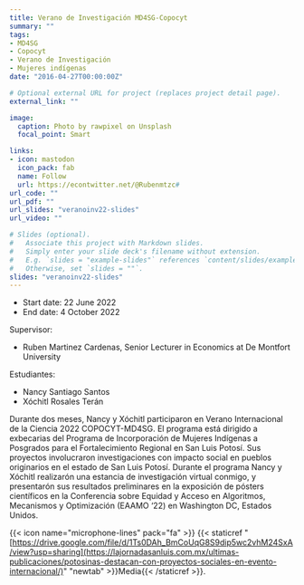 ```yaml
---
title: Verano de Investigación MD4SG-Copocyt
summary: ""
tags:
- MD4SG
- Copocyt
- Verano de Investigación
- Mujeres indígenas
date: "2016-04-27T00:00:00Z"

# Optional external URL for project (replaces project detail page).
external_link: ""

image:
  caption: Photo by rawpixel on Unsplash
  focal_point: Smart

links:
- icon: mastodon
  icon_pack: fab
  name: Follow
  url: https://econtwitter.net/@Rubenmtzc#
url_code: ""
url_pdf: ""
url_slides: "veranoinv22-slides"
url_video: ""

# Slides (optional).
#   Associate this project with Markdown slides.
#   Simply enter your slide deck's filename without extension.
#   E.g. `slides = "example-slides"` references `content/slides/example-slides.md`.
#   Otherwise, set `slides = ""`.
slides: "veranoinv22-slides"
---
```

- Start date: 22 June 2022
- End date: 4 October 2022

Supervisor: 
- Ruben Martinez Cardenas, Senior Lecturer in Economics at De Montfort University

Estudiantes: 
- Nancy Santiago Santos
- Xóchitl Rosales Terán

Durante dos meses, Nancy y Xóchitl participaron en Verano Internacional de la Ciencia 2022 COPOCYT-MD4SG. El programa está dirigido a exbecarias del Programa de Incorporación de Mujeres Indígenas a Posgrados para el Fortalecimiento Regional en San Luis Potosí. Sus proyectos involucraron investigaciones con impacto social en pueblos originarios en el estado de San Luis Potosí. Durante el programa Nancy y Xóchitl realizarón una estancia de investigación virtual conmigo, y presentarón sus resultados preliminares en la exposición de pósters científicos en la Conferencia sobre Equidad y Acceso en Algoritmos, Mecanismos y Optimización (EAAMO ‘22) en Washington DC, Estados Unidos.

{{< icon name="microphone-lines" pack="fa" >}} {{< staticref "[https://drive.google.com/file/d/1Ts0DAh_BmCoUqG8S9dip5wc2vhM24SxA/view?usp=sharing](https://lajornadasanluis.com.mx/ultimas-publicaciones/potosinas-destacan-con-proyectos-sociales-en-evento-internacional/)" "newtab" >}}Media{{< /staticref >}}.
